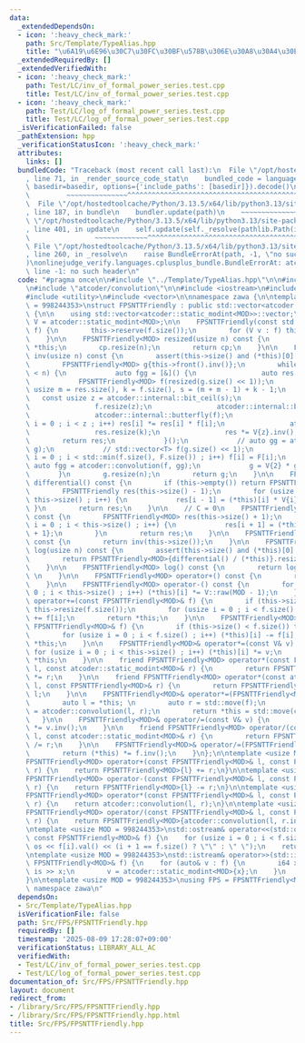 ```yaml
---
data:
  _extendedDependsOn:
  - icon: ':heavy_check_mark:'
    path: Src/Template/TypeAlias.hpp
    title: "\u6A19\u6E96\u30C7\u30FC\u30BF\u578B\u306E\u30A8\u30A4\u30EA\u30A2\u30B9"
  _extendedRequiredBy: []
  _extendedVerifiedWith:
  - icon: ':heavy_check_mark:'
    path: Test/LC/inv_of_formal_power_series.test.cpp
    title: Test/LC/inv_of_formal_power_series.test.cpp
  - icon: ':heavy_check_mark:'
    path: Test/LC/log_of_formal_power_series.test.cpp
    title: Test/LC/log_of_formal_power_series.test.cpp
  _isVerificationFailed: false
  _pathExtension: hpp
  _verificationStatusIcon: ':heavy_check_mark:'
  attributes:
    links: []
  bundledCode: "Traceback (most recent call last):\n  File \"/opt/hostedtoolcache/Python/3.13.5/x64/lib/python3.13/site-packages/onlinejudge_verify/documentation/build.py\"\
    , line 71, in _render_source_code_stat\n    bundled_code = language.bundle(stat.path,\
    \ basedir=basedir, options={'include_paths': [basedir]}).decode()\n          \
    \         ~~~~~~~~~~~~~~~^^^^^^^^^^^^^^^^^^^^^^^^^^^^^^^^^^^^^^^^^^^^^^^^^^^^^^^^^^^^^^^^^^\n\
    \  File \"/opt/hostedtoolcache/Python/3.13.5/x64/lib/python3.13/site-packages/onlinejudge_verify/languages/cplusplus.py\"\
    , line 187, in bundle\n    bundler.update(path)\n    ~~~~~~~~~~~~~~^^^^^^\n  File\
    \ \"/opt/hostedtoolcache/Python/3.13.5/x64/lib/python3.13/site-packages/onlinejudge_verify/languages/cplusplus_bundle.py\"\
    , line 401, in update\n    self.update(self._resolve(pathlib.Path(included), included_from=path))\n\
    \                ~~~~~~~~~~~~~^^^^^^^^^^^^^^^^^^^^^^^^^^^^^^^^^^^^^^^^^^^^\n \
    \ File \"/opt/hostedtoolcache/Python/3.13.5/x64/lib/python3.13/site-packages/onlinejudge_verify/languages/cplusplus_bundle.py\"\
    , line 260, in _resolve\n    raise BundleErrorAt(path, -1, \"no such header\"\
    )\nonlinejudge_verify.languages.cplusplus_bundle.BundleErrorAt: atcoder/modint:\
    \ line -1: no such header\n"
  code: "#pragma once\n\n#include \"../Template/TypeAlias.hpp\"\n\n#include \"atcoder/modint\"\
    \n#include \"atcoder/convolution\"\n\n#include <iostream>\n#include <cassert>\n\
    #include <utility>\n#include <vector>\n\nnamespace zawa {\n\ntemplate <usize MOD\
    \ = 998244353>\nstruct FPSNTTFriendly : public std::vector<atcoder::static_modint<MOD>>\
    \ {\n\n    using std::vector<atcoder::static_modint<MOD>>::vector;\n\n    using\
    \ V = atcoder::static_modint<MOD>;\n\n    FPSNTTFriendly(const std::vector<V>&\
    \ f) {\n        this->reserve(f.size());\n        for (V v : f) this->push_back(std::move(v));\n\
    \    }\n\n    FPSNTTFriendly<MOD> resized(usize n) const {\n        auto cp =\
    \ *this;\n        cp.resize(n);\n        return cp;\n    }\n\n    FPSNTTFriendly<MOD>\
    \ inv(usize n) const {\n        assert(this->size() and (*this)[0] != V{0});\n\
    \        FPSNTTFriendly<MOD> g{this->front().inv()};\n        while (g.size()\
    \ < n) {\n            auto fgg = [&]() {\n                auto res = g;\n    \
    \            FPSNTTFriendly<MOD> f(resized(g.size() << 1));\n                const\
    \ usize m = res.size(), k = f.size(), s = (m + m - 1) + k - 1;\n             \
    \   const usize z = atcoder::internal::bit_ceil(s);\n                res.resize(z);\n\
    \                f.resize(z);\n                atcoder::internal::butterfly(res);\n\
    \                atcoder::internal::butterfly(f);\n                for (usize\
    \ i = 0 ; i < z ; i++) res[i] *= res[i] * f[i];\n                atcoder::internal::butterfly_inv(res);\n\
    \                res.resize(k);\n                res *= V{z}.inv();\n        \
    \        return res;\n            }();\n            // auto gg = atcoder::convolution(g,\
    \ g);\n            // std::vector<T> f(g.size() << 1);\n            // for (usize\
    \ i = 0 ; i < std::min(f.size(), F.size()) ; i++) f[i] = F[i];\n            //\
    \ auto fgg = atcoder::convolution(f, gg);\n            g = V{2} * g - fgg;\n \
    \       }\n        g.resize(n);\n        return g;\n    }\n\n    FPSNTTFriendly<MOD>\
    \ differential() const {\n        if (this->empty()) return FPSNTTFriendly{};\n\
    \        FPSNTTFriendly res(this->size() - 1);\n        for (usize i = 1 ; i <\
    \ this->size() ; i++) {\n            res[i - 1] = (*this)[i] * V{i};\n       \
    \ }\n        return res;\n    }\n\n    // C = 0\n    FPSNTTFriendly<MOD> integral()\
    \ const {\n        FPSNTTFriendly<MOD> res(this->size() + 1);\n        for (usize\
    \ i = 0 ; i < this->size() ; i++) {\n            res[i + 1] = (*this)[i] / V{i\
    \ + 1};\n        }\n        return res;\n    }\n\n    FPSNTTFriendly<MOD> inv()\
    \ const {\n        return inv(this->size());\n    }\n\n    FPSNTTFriendly<MOD>\
    \ log(usize n) const {\n        assert(this->size() and (*this)[0] == V{1});\n\
    \        return FPSNTTFriendly<MOD>{differential() / (*this)}.resized(n - 1).integral();\n\
    \    }\n\n    FPSNTTFriendly<MOD> log() const {\n        return log(this->size());\
    \ \n    }\n\n    FPSNTTFriendly<MOD> operator+() const {\n        return *this;\n\
    \    }\n\n    FPSNTTFriendly<MOD> operator-() const {\n        for (usize i =\
    \ 0 ; i < this->size() ; i++) (*this)[i] *= V::raw(MOD - 1);\n    }\n\n    FPSNTTFriendly<MOD>&\
    \ operator+=(const FPSNTTFriendly<MOD>& f) {\n        if (this->size() < f.size())\
    \ this->resize(f.size());\n        for (usize i = 0 ; i < f.size() ; i++) (*this)[i]\
    \ += f[i];\n        return *this;\n    }\n\n    FPSNTTFriendly<MOD>& operator-=(const\
    \ FPSNTTFriendly<MOD>& f) {\n        if (this->size() < f.size()) this->resize(f.size());\n\
    \        for (usize i = 0 ; i < f.size() ; i++) (*this)[i] -= f[i];\n        return\
    \ *this;\n    }\n\n    FPSNTTFriendly<MOD>& operator*=(const V& v) {\n       \
    \ for (usize i = 0 ; i < this->size() ; i++) (*this)[i] *= v;\n        return\
    \ *this;\n    }\n\n    friend FPSNTTFriendly<MOD> operator*(const FPSNTTFriendly<MOD>&\
    \ l, const atcoder::static_modint<MOD>& r) {\n        return FPSNTTFriendly<MOD>{l}\
    \ *= r;\n    }\n\n    friend FPSNTTFriendly<MOD> operator*(const atcoder::static_modint<MOD>&\
    \ l, const FPSNTTFriendly<MOD>& r) {\n        return FPSNTTFriendly<MOD>{r} *=\
    \ l;\n    }\n\n    FPSNTTFriendly<MOD>& operator*=(FPSNTTFriendly<MOD> f) {\n\
    \        auto l = *this; \n        auto r = std::move(f);\n        auto conved\
    \ = atcoder::convolution(l, r);\n        return *this = std::move(conved);\n \
    \   }\n\n    FPSNTTFriendly<MOD>& operator/=(const V& v) {\n        return (*this)\
    \ *= v.inv();\n    }\n\n    friend FPSNTTFriendly<MOD> operator/(const FPSNTTFriendly<MOD>&\
    \ l, const atcoder::static_modint<MOD>& r) {\n        return FPSNTTFriendly<MOD>{l}\
    \ /= r;\n    }\n\n    FPSNTTFriendly<MOD>& operator/=(FPSNTTFriendly<MOD> f) {\n\
    \        return (*this) *= f.inv();\n    }\n};\n\ntemplate <usize MOD = 998244353>\n\
    FPSNTTFriendly<MOD> operator+(const FPSNTTFriendly<MOD>& l, const FPSNTTFriendly<MOD>&\
    \ r) {\n    return FPSNTTFriendly<MOD>{l} += r;\n}\n\ntemplate <usize MOD = 998244353>\n\
    FPSNTTFriendly<MOD> operator-(const FPSNTTFriendly<MOD>& l, const FPSNTTFriendly<MOD>&\
    \ r) {\n    return FPSNTTFriendly<MOD>{l} -= r;\n}\n\ntemplate <usize MOD = 998244353>\n\
    FPSNTTFriendly<MOD> operator*(const FPSNTTFriendly<MOD>& l, const FPSNTTFriendly<MOD>&\
    \ r) {\n    return atcoder::convolution(l, r);\n}\n\ntemplate <usize MOD = 998244353>\n\
    FPSNTTFriendly<MOD> operator/(const FPSNTTFriendly<MOD>& l, const FPSNTTFriendly<MOD>&\
    \ r) {\n    return FPSNTTFriendly<MOD>{atcoder::convolution(l, r.inv())};\n}\n\
    \ntemplate <usize MOD = 998244353>\nstd::ostream& operator<<(std::ostream& os,\
    \ const FPSNTTFriendly<MOD>& f) {\n    for (usize i = 0 ; i < f.size() ; i++)\
    \ os << f[i].val() << (i + 1 == f.size() ? \"\" : \" \");\n    return os;\n}\n\
    \ntemplate <usize MOD = 998244353>\nstd::istream& operator>>(std::istream& is,\
    \ FPSNTTFriendly<MOD>& f) {\n    for (auto& v : f) {\n        i64 x;\n       \
    \ is >> x;\n        v = atcoder::static_modint<MOD>{x};\n    }\n    return is;\n\
    }\n\ntemplate <usize MOD = 998244353>\nusing FPS = FPSNTTFriendly<MOD>;\n\n} //\
    \ namespace zawa\n"
  dependsOn:
  - Src/Template/TypeAlias.hpp
  isVerificationFile: false
  path: Src/FPS/FPSNTTFriendly.hpp
  requiredBy: []
  timestamp: '2025-08-09 17:28:07+09:00'
  verificationStatus: LIBRARY_ALL_AC
  verifiedWith:
  - Test/LC/inv_of_formal_power_series.test.cpp
  - Test/LC/log_of_formal_power_series.test.cpp
documentation_of: Src/FPS/FPSNTTFriendly.hpp
layout: document
redirect_from:
- /library/Src/FPS/FPSNTTFriendly.hpp
- /library/Src/FPS/FPSNTTFriendly.hpp.html
title: Src/FPS/FPSNTTFriendly.hpp
---
```

